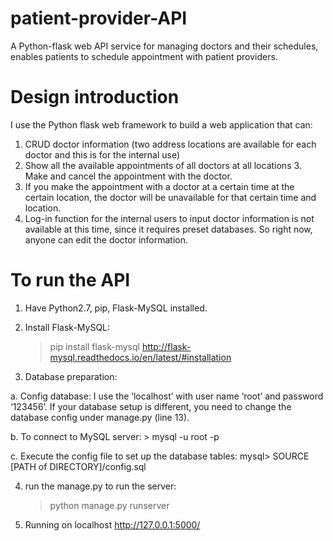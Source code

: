 # patient-provider-API
A Python-flask web API service for managing doctors and their schedules, enables patients to schedule appointment with patient providers.


# Design introduction #
I use the Python flask web framework to build a web application that can:
1. CRUD doctor information (two address locations are available for each doctor and this is for the internal use)
2. Show all the available appointments of all doctors at all locations 3. Make and cancel the appointment with the doctor.
4. If you make the appointment with a doctor at a certain time at the certain location, the doctor will be unavailable for that certain time and location.
5. Log-in function for the internal users to input doctor information is not available at this time, since it requires preset databases. So right now, anyone can edit the doctor information.


# To run the API #
1. Have Python2.7, pip, Flask-MySQL installed.

2. Install Flask-MySQL:
    > pip install flask-mysql 
    http://flask-mysql.readthedocs.io/en/latest/#installation 

3. Database preparation:

  a. Config database: I use the ‘localhost’ with user name ‘root’ and password ‘123456’. If your database setup is different, you need to change the database config under manage.py (line 13).

  b. To connect to MySQL server:
    > mysql -u root -p

  c. Execute the config file to set up the database tables:
    mysql> SOURCE [PATH of DIRECTORY]/config.sql

4. run the manage.py to run the server:
    > python manage.py runserver

5. Running on localhost http://127.0.0.1:5000/
